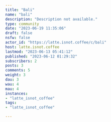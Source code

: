 ```yaml
---
title: "Bali" 
name: "bali"
description: "Description not available."
type: community
date: "2023-06-19 11:35:06"
draft: false
nsfw: false
actor_id: "https://latte.isnot.coffee/c/bali"
host: latte.isnot.coffee
lastmod: "2023-06-13 05:41:12"
published: "2023-06-12 01:29:32"
subscribers: 2
posts: 3
comments: 5
weight: 3
dau: 3
wau: 4
mau: 4
instances:
- "latte_isnot_coffee"
tags: 
- "latte_isnot_coffee"

---
```

